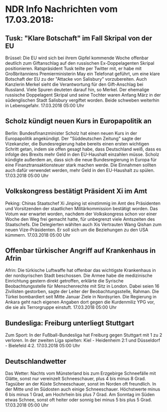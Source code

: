 # NDR Info Nachrichten vom 17.03.2018:


## Tusk: "Klare Botschaft" im Fall Skripal von der EU
Brüssel:						Die EU wird sich bei ihrem Gipfel kommende Woche offenbar deutlich zum Giftanschlag auf den russischen Ex-Doppelagenten Skripal positionieren. Ratspräsident Tusk teilte per Twitter mit, er habe mit Großbritanniens Premierministerin May ein Telefonat geführt, um eine klare Botschaft der EU zu der "Attacke von Salisbury" vorzubereiten. Auch Kanzlerin Merkel sieht die Verantwortung für den Gift-Anschlag bei Russland. Viele Spuren deuteten darauf hin, so Merkel. Der ehemalige russische Doppelagent Skripal und seine Tochter waren Anfang März in der südenglischen Stadt Salisbury vergiftet worden. Beide schweben weiterhin in Lebensgefahr. 17.03.2018 05:00 Uhr 

## Scholz kündigt neuen Kurs in Europapolitik an
Berlin: Bundesfinanzminister Scholz hat einen neuen Kurs in der Europapolitik angekündigt. Der "Süddeutschen Zeitung" sagte der Vizekanzler, die Bundesregierung habe bereits einen ersten wichtigen Schritt getan, indem sie offen gesagt habe, dass Deutschland weiß, dass es infolge des Brexits mehr Geld in den EU-Haushalt einzahlen müsse. Scholz kündigte außerdem an, dass sich die neue Bundesregierung in Europa für eine Finanztransaktionsteuer stark machen werde. Die Einnahmen sollten auch dafür verwendet werden, mehr Geld in den EU-Haushalt zu spülen. 17.03.2018 05:00 Uhr 

## Volkskongress bestätigt Präsident Xi im Amt
Peking:					Chinas Staatschef Xi Jinping ist einstimmig im Amt des Präsidenten und Vorsitzenden der staatlichen Militärkommission bestätigt worden. Das Votum war erwartet worden, nachdem der Volkskongress schon vor einer Woche den Weg frei gemacht hatte, für unbegrenzt viele Amtszeiten des Staatschefs. Die Delegierten wählten auch Xis Vertrauten Wang Qishan zum neuen Vize-Präsidenten. Er soll sich um die Beziehungen zu den USA kümmern. 17.03.2018 05:00 Uhr 

## Offenbar türkischer Angriff auf Krankenhaus in Afrin
Afrin: Die türkische Luftwaffe hat offenbar das wichtigste Krankenhaus in der nordsyrischen Stadt beschossen. Die Armee habe die medizinische Einrichtung gestern direkt getroffen, erklärte die Syrische Beobachtungsstelle für Menschenrechte mit Sitz in London. Dabei seien 16 Zivilisten gestorben, sagte der Leiter der Beobachtungsstelle, Rahman. Die Türkei bombardiert seit Mitte Januar Ziele in Nordsyrien. Die Regierung in Ankara geht nach eigenen Angaben dort gegen die Kurdenmiliz YPG vor, die sie als Terrorgruppe einstuft. 17.03.2018 05:00 Uhr 

## Bundesliga: Freiburg unterliegt Stuttgart
Zum Sport: In der Fußball-Bundesliga hat Freiburg gegen Stuttgart mit 1 zu 2 verloren. In der zweiten Liga spielten: Kiel - Heidenheim 2:1 und Düsseldorf - Bielefeld 4:2. 17.03.2018 05:00 Uhr 

## Deutschlandwetter
Das Wetter:
Nachts vom Münsterland bis zum Erzgebirge Schneefälle mit Glätte, sonst nur vereinzelt Schneeschauer, plus 4 bis minus 8 Grad. Tagsüber an der Küste Schneeschauer, sonst im Norden oft freundlich. In der Mitte und im Südosten auch einige Schneeschauer. Höchstwerte minus 6 bis minus 1 Grad, am Hochrhein bis plus 7 Grad. Am Sonntag im Süden etwas Schnee, sonst oft heiter oder sonnig bei minus 5 bis plus 5 Grad. 17.03.2018 05:00 Uhr 
